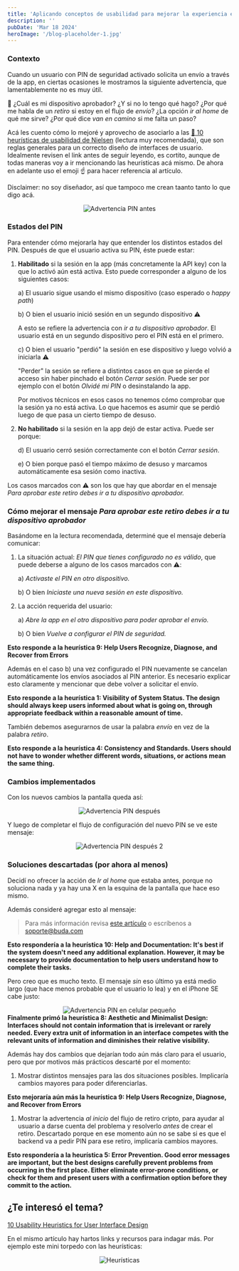 ```yaml
---
title: 'Aplicando conceptos de usabilidad para mejorar la experiencia en Buda.com'
description: ''
pubDate: 'Mar 18 2024'
heroImage: '/blog-placeholder-1.jpg'
---
```


### Contexto

Cuando un usuario con PIN de seguridad activado solicita un envío a través de la app, en ciertas ocasiones le mostramos la siguiente advertencia, que lamentablemente no es muy útil.

<aside>
🤷 ¿Cuál es mi dispositivo aprobador? ¿Y si no lo tengo qué hago? ¿Por qué me habla de un <i>retiro</i> si estoy en el flujo de <i>envío</i>? ¿La opción <i>ir al home</i> de qué me sirve? ¿Por qué dice <i>van en camino</i> si me falta un paso?
</aside>

Acá les cuento cómo lo mejoré y aprovecho de asociarlo a las [🔗 10 heurísticas de usabilidad de Nielsen](https://www.nngroup.com/articles/ten-usability-heuristics/) (lectura muy recomendada), que son reglas generales para un correcto diseño de interfaces de usuario. Idealmente revisen el link antes de seguir leyendo, es cortito, aunque de todas maneras voy a ir mencionando las heurísticas acá mismo. De ahora en adelante uso el emoji ☝️ para hacer referencia al artículo.

Disclaimer: no soy diseñador, así que tampoco me crean taanto tanto lo que digo acá.

<div style="text-align: center;">
  <img src="/pin-1.png" alt="Advertencia PIN antes" style="max-width: 300px;" />
</div>

### Estados del PIN

Para entender cómo mejorarla hay que entender los distintos estados del PIN. Después de que el usuario activa su PIN, éste puede estar:

1. **Habilitado** si la sesión en la app (más concretamente la API key) con la que lo activó aún está activa. Esto puede corresponder a alguno de los siguientes casos:
    
    a) El usuario sigue usando el mismo dispositivo (caso esperado o <i>happy path</i>)
    
    b) O bien el usuario inició sesión en un segundo dispositivo ⚠️
    
    A esto se refiere la advertencia con <i>ir a tu dispositivo aprobador</i>. El usuario está en un segundo dispositivo pero el PIN está en el primero.
    
    c) O bien el usuario "perdió" la sesión en ese dispositivo y luego volvió a iniciarla ⚠️
    
    "Perder" la sesión se refiere a distintos casos en que se pierde el acceso sin haber pinchado el botón <i>Cerrar sesión</i>. Puede ser por ejemplo con el botón <i>Olvidé mi PIN</i> o desinstalando la app.
    
    Por motivos técnicos en esos casos no tenemos cómo comprobar que la sesión ya no está activa. Lo que hacemos es asumir que se perdió luego de que pasa un cierto tiempo de desuso.
    
2. **No habilitado** si la sesión en la app dejó de estar activa. Puede ser porque:
    
    d) El usuario cerró sesión correctamente con el botón <i>Cerrar sesión</i>.
    
    e) O bien porque pasó el tiempo máximo de desuso y marcamos automáticamente esa sesión como inactiva.
    

Los casos marcados con ⚠️ son los que hay que abordar en el mensaje <i>Para aprobar este retiro debes ir a tu dispositivo aprobador.</i>

### Cómo mejorar el mensaje <i>Para aprobar este retiro debes ir a tu dispositivo aprobador</i>

Basándome en la lectura recomendada, determiné que el mensaje debería comunicar:

1. La situación actual: <i>El PIN que tienes configurado no es válido</i>, que puede deberse a alguno de los casos marcados con ⚠️:
    
    a) <i>Activaste el PIN en otro dispositivo.</i>
    
    b) O bien <i>Iniciaste una nueva sesión en este dispositivo.</i>
    
2. La acción requerida del usuario:
    
    a) <i>Abre la app en el otro dispositivo para poder aprobar el envío.</i>
    
    b) O bien <i>Vuelve a configurar el PIN de seguridad.</i>

<aside>
<b>Esto responde a la heurística 9: Help Users Recognize, Diagnose, and Recover from Errors</b>
</aside>

Además en el caso b) una vez configurado el PIN nuevamente se cancelan automáticamente los envíos asociados al PIN anterior. Es necesario explicar esto claramente y mencionar que debe volver a solicitar el envío.

<aside>
<b>Esto responde a la heurística 1: Visibility of System Status. The design should always keep users informed about what is going on, through appropriate feedback within a reasonable amount of time.</b>
</aside>

También debemos asegurarnos de usar la palabra <i>envío</i> en vez de la palabra <i>retiro</i>.

<aside>
<b>Esto responde a la heurística 4: Consistency and Standards. Users should not have to wonder whether different words, situations, or actions mean the same thing.</b>
</aside>

### Cambios implementados

Con los nuevos cambios la pantalla queda así:

<div style="text-align: center;">
  <img src="/pin-2.png" alt="Advertencia PIN después" style="max-width: 300px;" />
</div>


Y luego de completar el flujo de configuración del nuevo PIN se ve este mensaje:

<div style="text-align: center;">
  <img src="/pin-3.png" alt="Advertencia PIN después 2" style="max-width: 300px;" />
</div>

### Soluciones descartadas (por ahora al menos)

Decidí no ofrecer la acción de <i>Ir al home</i> que estaba antes, porque no soluciona nada y ya hay una X en la esquina de la pantalla que hace eso mismo.

Además consideré agregar esto al mensaje:

> Para más información revisa [este artículo](https://soporte.buda.com/es/articles/7257832-todo-sobre-el-pin-de-seguridad-para-retiros-cripto) o escríbenos a soporte@buda.com
> 

<aside>
<b>Esto respondería a la heurística 10: Help and Documentation: It's best if the system doesn't need any additional explanation. However, it may be necessary to provide documentation to help users understand how to complete their tasks.</b>
</aside>

Pero creo que es mucho texto. El mensaje <i>sin</i> eso último ya está medio largo (que hace menos probable que el usuario lo lea) y en el iPhone SE cabe justo:

<div style="text-align: center;">
  <img src="/pin-4.png" alt="Advertencia PIN en celular pequeño" style="max-width: 300px;" />
</div>

<aside>
<b>Finalmente primó la heurística 8: Aesthetic and Minimalist Design: Interfaces should not contain information that is irrelevant or rarely needed. Every extra unit of information in an interface competes with the relevant units of information and diminishes their relative visibility.</b>
</aside>

Además hay dos cambios que dejarían todo aún más claro para el usuario, pero que por motivos más prácticos descarté por el momento:

1. Mostrar distintos mensajes para las dos situaciones posibles. Implicaría cambios mayores para poder diferenciarlas.

<aside>
<b>Esto mejoraría aún más la heurística 9: Help Users Recognize, Diagnose, and Recover from Errors</b>
</aside>

1. Mostrar la advertencia <i>al inicio</i> del flujo de retiro cripto, para ayudar al usuario a darse cuenta del problema y resolverlo <i>antes</i> de crear el retiro. Descartado porque en ese momento aún no se sabe si es que el backend va a pedir PIN para ese retiro, implicaría cambios mayores.

<aside>
<b>Esto respondería a la heurística 5: Error Prevention. Good error messages are important, but the best designs carefully prevent problems from occurring in the first place. Either eliminate error-prone conditions, or check for them and present users with a confirmation option before they commit to the action.</b>
</aside>

## ¿Te interesó el tema?

[10 Usability Heuristics for User Interface Design](https://www.nngroup.com/articles/ten-usability-heuristics/)

En el mismo artículo hay hartos links y recursos para indagar más. Por ejemplo este mini torpedo con las heurísticas:

<div style="text-align: center;">
  <img src="/pin-5.png" alt="Heurísticas" style="max-width: 300px;" />
</div>